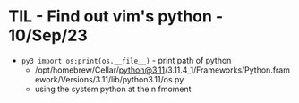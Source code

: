 # TIL - Find out vim's python                                        - 10/Sep/23

- `py3 import os;print(os.__file__)` - print path of python
  - /opt/homebrew/Cellar/python@3.11/3.11.4_1/Frameworks/Python.framework/Versions/3.11/lib/python3.11/os.py
  - using the system python at the n fmoment
